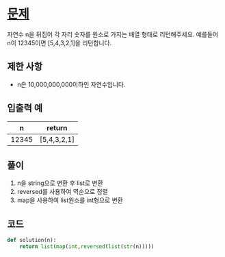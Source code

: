 # [문제](https://programmers.co.kr/learn/courses/30/lessons/12932)  
자연수 n을 뒤집어 각 자리 숫자를 원소로 가지는 배열 형태로 리턴해주세요. 예를들어 n이 12345이면 [5,4,3,2,1]을 리턴합니다.

## 제한 사항  
- n은 10,000,000,000이하인 자연수입니다.
## 입출력 예  
|n|return|
|-----|-----|
|12345	|[5,4,3,2,1]|


## 풀이  
1. n을 string으로 변환 후 list로 변환
1. reversed를 사용하여 역순으로 정렬
1. map을 사용하여 list원소를 int형으로 변환
## 코드  

```python
def solution(n):
    return list(map(int,reversed(list(str(n)))))
```
